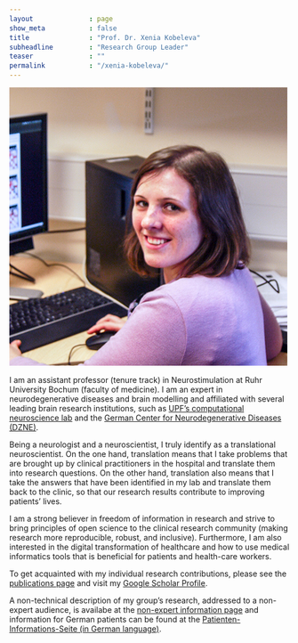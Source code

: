 ```yaml
---
layout              : page
show_meta           : false
title               : "Prof. Dr. Xenia Kobeleva"
subheadline         : "Research Group Leader"
teaser              : ""
permalink           : "/xenia-kobeleva/"
---
```

<img style="text-align:center;" src="/images/profile_xeniakobeleva.jpg"><br>

I am an assistant professor (tenure track) in Neurostimulation at Ruhr University Bochum (faculty of medicine). I am an expert in neurodegenerative diseases and brain modelling and affiliated with several leading brain research institutions, such as [UPF’s computational neuroscience lab](https://www.upf.edu/web/cns) and the [German Center for Neurodegenerative Diseases (DZNE)](https://www.dzne.de/en/).

Being a neurologist and a neuroscientist, I truly identify as a translational neuroscientist. On the one hand, translation means that I take problems that are brought up by clinical practitioners in the hospital and translate them into research questions. On the other hand, translation also means that I take the answers that have been identified in my lab and translate them back to the clinic, so that our research results contribute to improving patients’ lives.

I am a strong believer in freedom of information in research and strive to bring principles of open science to the clinical research community (making research more reproducible, robust, and inclusive). Furthermore, I am also interested in the digital transformation of healthcare and how to use medical informatics tools that is beneficial for patients and health-care workers.

To get acquainted with my individual research contributions, please see the [publications page](/publications/) and visit my [Google Scholar Profile](https://scholar.google.com/citations?user=tlMCbgwAAAAJ).

A non-technical description of my group’s research, addressed to a non-expert audience, is availabe at the [non-expert information page](/non-expert-info/) and information for German patients can be found at the [Patienten-Informations-Seite (in German language)](/patienten-info/).
